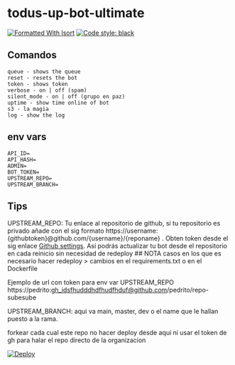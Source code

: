 # todus-up-bot-ultimate

[![Formatted With Isort](https://img.shields.io/badge/%20imports-isort-%231674b1?style=flat&labelColor=ef8336)](https://github.com/PyCQA/isort) [![Code style: black](https://img.shields.io/badge/code%20style-black-000000.svg)](https://github.com/psf/black)


## Comandos

    queue - shows the queue
    reset - resets the bot
    token - shows token
    verbose - on | off (spam)
    silent_mode - on | off (grupo en paz)
    uptime - show time online of bot
    s3 - la magia
    log - show the log

## env vars

    API_ID=
    API_HASH=
    ADMIN=
    BOT_TOKEN=
    UPSTREAM_REPO=
    UPSTREAM_BRANCH=
    
    
## Tips

UPSTREAM_REPO: Tu enlace al repositorio de github, si tu repositorio es privado añade con el sig formato https://username:{githubtoken}@github.com/{username}/{reponame} . Obten token desde el sig enlace [Github settings](https://github.com/settings/tokens). Así podrás actualizar tu bot desde el repositorio en cada reinicio sin necesidad de redeploy ## NOTA casos en los que es necesario hacer redeploy > cambios en el requirements.txt o en el Dockerfile

Ejemplo de url con token para env var UPSTREAM_REPO  https://pedrito:gh_idsfhudddhdfhudfhduf@github.com/pedrito/repo-subesube

UPSTREAM_BRANCH: aqui va main, master, dev o el name que le hallan puesto a la rama.

forkear cada cual este repo no hacer deploy desde aqui ni usar el token de gh para halar el repo directo de la organizacion


[![Deploy](https://www.herokucdn.com/deploy/button.svg)](https://heroku.com/deploy)
